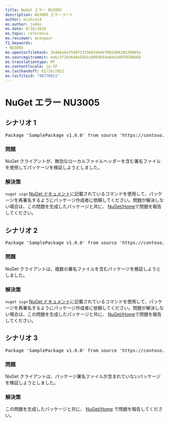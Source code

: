 ```yaml
---
title: NuGet エラー NU3005
description: NU3005 エラーコード
author: mishra14
ms.author: jodou
ms.date: 8/16/2018
ms.topic: reference
ms.reviewer: anangaur
f1_keywords:
- NU3005
ms.openlocfilehash: 3b466e8af598f33f969348de7002d9610539605e
ms.sourcegitcommit: ee6c3f203648a5561c809db54ebeb1d0f0598b68
ms.translationtype: MT
ms.contentlocale: ja-JP
ms.lasthandoff: 01/26/2021
ms.locfileid: "98778911"
---
```

# <a name="nuget-error-nu3005"></a>NuGet エラー NU3005

## <a name="scenario-1"></a>シナリオ 1

<pre>Package 'SamplePackage v1.0.0' from source 'https://contoso.com/index.json': The package contains an invalid package signature file.</pre>

### <a name="issue"></a>問題

NuGet クライアントが、無効なローカルファイルヘッダーを含む署名ファイルを使用してパッケージを検証しようとしました。


### <a name="solution"></a>解決策

`nuget sign` [NuGet ドキュメント](../../create-packages/sign-a-package.md)に記載されているコマンドを使用して、パッケージを再署名するようにパッケージ作成者に依頼してください。問題が解決しない場合は、この問題を生成したパッケージと共に、 [NuGet/Home](https://github.com/NuGet/Home/issues)で問題を報告してください。



## <a name="scenario-2"></a>シナリオ 2

<pre>Package 'SamplePackage v1.0.0' from source 'https://contoso.com/index.json': The package contains multiple package signature files.</pre>

### <a name="issue"></a>問題

NuGet クライアントは、複数の署名ファイルを含むパッケージを検証しようとしました。


### <a name="solution"></a>解決策

`nuget sign` [NuGet ドキュメント](../../create-packages/sign-a-package.md)に記載されているコマンドを使用して、パッケージを再署名するようにパッケージ作成者に依頼してください。問題が解決しない場合は、この問題を生成したパッケージと共に、 [NuGet/Home](https://github.com/NuGet/Home/issues)で問題を報告してください。



## <a name="scenario-3"></a>シナリオ 3

<pre>Package 'SamplePackage v1.0.0' from source 'https://contoso.com/index.json': The package does not contain a valid package signature file.</pre>

### <a name="issue"></a>問題

NuGet クライアントは、パッケージ署名ファイルが含まれていないパッケージを検証しようとしました。


### <a name="solution"></a>解決策

この問題を生成したパッケージと共に、 [NuGet/Home](https://github.com/NuGet/Home/issues) で問題を報告してください。
